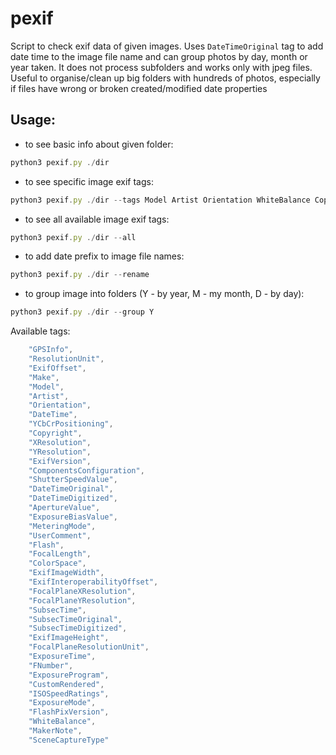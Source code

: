 # pexif

Script to check exif data of given images.
Uses `DateTimeOriginal` tag to add date time to the image file name and can group photos by day, month or year taken.
It does not process subfolders and works only with jpeg files.
Useful to organise/clean up big folders with hundreds of photos, especially if files have wrong or broken created/modified date properties

## Usage:

* to see basic info about given folder:
```javascript
python3 pexif.py ./dir
```

* to see specific image exif tags:
```javascript
python3 pexif.py ./dir --tags Model Artist Orientation WhiteBalance Copyright
```

* to see all available image exif tags:
```javascript
python3 pexif.py ./dir --all
```

* to add date prefix to image file names:
```javascript
python3 pexif.py ./dir --rename
```

* to group image into folders (Y - by year, M - my month, D - by day):
```javascript
python3 pexif.py ./dir --group Y
```

Available tags:
```javascript
    "GPSInfo",
    "ResolutionUnit",
    "ExifOffset",
    "Make",
    "Model",
    "Artist",
    "Orientation",
    "DateTime",
    "YCbCrPositioning",
    "Copyright",
    "XResolution",
    "YResolution",
    "ExifVersion",
    "ComponentsConfiguration",
    "ShutterSpeedValue",
    "DateTimeOriginal",
    "DateTimeDigitized",
    "ApertureValue",
    "ExposureBiasValue",
    "MeteringMode",
    "UserComment",
    "Flash",
    "FocalLength",
    "ColorSpace",
    "ExifImageWidth",
    "ExifInteroperabilityOffset",
    "FocalPlaneXResolution",
    "FocalPlaneYResolution",
    "SubsecTime",
    "SubsecTimeOriginal",
    "SubsecTimeDigitized",
    "ExifImageHeight",
    "FocalPlaneResolutionUnit",
    "ExposureTime",
    "FNumber",
    "ExposureProgram",
    "CustomRendered",
    "ISOSpeedRatings",
    "ExposureMode",
    "FlashPixVersion",
    "WhiteBalance",
    "MakerNote",
    "SceneCaptureType"
```
